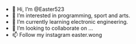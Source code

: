 - 👋 Hi, I’m @Easter523
- 👀 I’m interested in programming, sport and arts.
- 🌱 I’m currently learning electronic engineering.
- 💞️ I’m looking to collaborate on ...
- 📫 Follow my instagram easter.wong

<!---
Easter523/Easter523 is a ✨ special ✨ repository because its `README.md` (this file) appears on your GitHub profile.
You can click the Preview link to take a look at your changes.
--->
